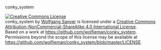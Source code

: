 conky_system

<a rel="license" href="http://creativecommons.org/licenses/by-nc-sa/4.0/"><img alt="Creative Commons License" style="border-width:0" src="http://i.creativecommons.org/l/by-nc-sa/4.0/88x31.png" /></a><br /><span xmlns:dct="http://purl.org/dc/terms/" property="dct:title">conky_system</span> by <a xmlns:cc="http://creativecommons.org/ns#" href="https://github.com/wolfieman/conky_system" property="cc:attributionName" rel="cc:attributionURL">Wolfgang Sanyer</a> is licensed under a <a rel="license" href="http://creativecommons.org/licenses/by-nc-sa/4.0/">Creative Commons Attribution-NonCommercial-ShareAlike 4.0 International License</a>.<br />Based on a work at <a xmlns:dct="http://purl.org/dc/terms/" href="https://github.com/wolfieman/conky_system" rel="dct:source">https://github.com/wolfieman/conky_system</a>.<br />Permissions beyond the scope of this license may be available at <a xmlns:cc="http://creativecommons.org/ns#" href="https://github.com/wolfieman/conky_system/blob/master/LICENSE" rel="cc:morePermissions">https://github.com/wolfieman/conky_system/blob/master/LICENSE</a>.